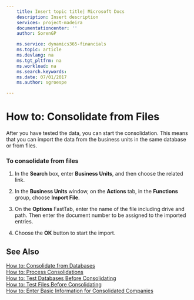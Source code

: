 ```yaml
---
    title: Insert topic title| Microsoft Docs
    description: Insert description
    services: project-madeira
    documentationcenter: ''
    author: SorenGP

    ms.service: dynamics365-financials
    ms.topic: article
    ms.devlang: na
    ms.tgt_pltfrm: na
    ms.workload: na
    ms.search.keywords:
    ms.date: 07/01/2017
    ms.author: sgroespe

---
```

# How to: Consolidate from Files
After you have tested the data, you can start the consolidation. This means that you can import the data from the business units in the same database or from files.  
  
### To consolidate from files  
  
1.  In the **Search** box, enter **Business Units**, and then choose the related link.  
  
2.  In the **Business Units** window, on the **Actions** tab, in the **Functions** group, choose **Import File**.  
  
3.  On the **Options** FastTab, enter the name of the file including drive and path. Then enter the document number to be assigned to the imported entries.  
  
4.  Choose the **OK** button to start the import.  
  
## See Also  
 [How to: Consolidate from Databases](../how-to-consolidate-from-databases.md)   
 [How to: Process Consolidations](../how-to-process-consolidations.md)   
 [How to: Test Databases Before Consolidating](../how-to-test-databases-before-consolidating.md)   
 [How to: Test Files Before Consolidating](../how-to-test-files-before-consolidating.md)   
 [How to: Enter Basic Information for Consolidated Companies](../how-to-enter-basic-information-for-consolidated-companies.md)